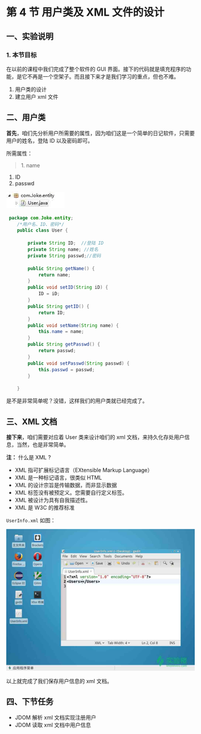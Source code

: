 # 第 4 节 用户类及 XML 文件的设计

## 一、实验说明

### 1\. 本节目标

在以前的课程中我们完成了整个软件的 GUI 界面。接下的代码就是填充程序的功能，是它不再是一个空架子。而且接下来才是我们学习的重点，但也不难。

1.  用户类的设计
2.  建立用户 xml 文件

## 二、用户类

**首先**，咱们先分析用户所需要的属性，因为咱们这是一个简单的日记软件，只需要用户的姓名，登陆 ID 以及密码即可。

所需属性：

>1\. name

1.  ID
2.  passwd

![图片描述信息](img/userid55977labid953time1430309633956.jpg)

```java
 package com.Joke.entity;
    /*用户名、ID、密码*/
    public class User {

        private String ID;  //登陆 ID
        private String name; //姓名
        private String passwd;//密码

        public String getName() {
            return name;
        }
        public void setID(String iD) {
            ID = iD;
        }
        public String getID() {
            return ID;
        }
        public void setName(String name) {
            this.name = name;
        }
        public String getPasswd() {
            return passwd;
        }
        public void setPasswd(String passwd) {
            this.passwd = passwd;
        }

    } 
```

是不是非常简单呢？没错，这样我们的用户类就已经完成了。

## 三、XML 文档

**接下来**，咱们需要对应着 User 类来设计咱们的 xml 文档，来持久化存处用户信息，当然，也是非常简单。

**注：** 什么是 XML ?

*   XML 指可扩展标记语言（EXtensible Markup Language）
*   XML 是一种标记语言，很类似 HTML
*   XML 的设计宗旨是传输数据，而非显示数据
*   XML 标签没有被预定义。您需要自行定义标签。
*   XML 被设计为具有自我描述性。
*   XML 是 W3C 的推荐标准

`UserInfo.xml` 如图：

![图片描述信息](img/userid55977labid953time1430310228590.jpg)

以上就完成了我们保存用户信息的 xml 文档。

## 四、下节任务

*   JDOM 解析 xml 文档实现注册用户
*   JDOM 读取 xml 文档中用户信息